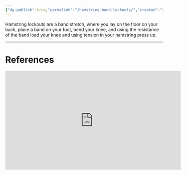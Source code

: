 ```yaml
---
{"dg-publish":true,"permalink":"/hamstring-band-lockouts/","created":"2024-03-05T20:40:07.000-05:00","updated":"2024-03-05T20:40:07.000-05:00"}
---
```



Hamstring lockouts are a band stretch, where you lay on the floor on your back, place a band on your foot, bend your knee, and using the resistance of the band load your knee and using tension in your hamstring press up. 

--- 
# References
<iframe width="560" height="315" src="https://www.youtube.com/embed/Yko5jUmJJeA" title="YouTube video player" frameborder="0" allowfullscreen></iframe>
